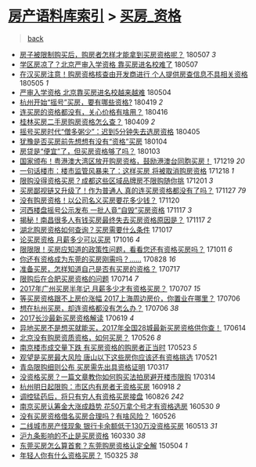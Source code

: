 [房产语料库索引](../../README.md)  > [买房_资格](买房_资格.md)
====
> [back](../README.md)

- [房子被限制购买后，购房者怎样才能拿到买房资格呢？](http://jkwz.applinzi.com/ittc/7100445653610267665.html#%E6%88%BF%E5%AD%90%E8%A2%AB%E9%99%90%E5%88%B6%E8%B4%AD%E4%B9%B0%E5%90%8E%EF%BC%8C%E8%B4%AD%E6%88%BF%E8%80%85%E6%80%8E%E6%A0%B7%E6%89%8D%E8%83%BD%E6%8B%BF%E5%88%B0%E4%B9%B0%E6%88%BF%E8%B5%84%E6%A0%BC%E5%91%A2%EF%BC%9F) 180507 *3* 
- [学区房凉了？北京严审入学资格 靠买房进名校难了](http://jkwz.applinzi.com/ittc/7100060524224185350.html#%E5%AD%A6%E5%8C%BA%E6%88%BF%E5%87%89%E4%BA%86%EF%BC%9F%E5%8C%97%E4%BA%AC%E4%B8%A5%E5%AE%A1%E5%85%A5%E5%AD%A6%E8%B5%84%E6%A0%BC+%E9%9D%A0%E4%B9%B0%E6%88%BF%E8%BF%9B%E5%90%8D%E6%A0%A1%E9%9A%BE%E4%BA%86) 180507  
- [在汉买房注意！购房资格核查由开发商进行 个人提供房查信息不具相关资格](http://jkwz.applinzi.com/ittc/7099546598864585744.html#%E5%9C%A8%E6%B1%89%E4%B9%B0%E6%88%BF%E6%B3%A8%E6%84%8F%EF%BC%81%E8%B4%AD%E6%88%BF%E8%B5%84%E6%A0%BC%E6%A0%B8%E6%9F%A5%E7%94%B1%E5%BC%80%E5%8F%91%E5%95%86%E8%BF%9B%E8%A1%8C+%E4%B8%AA%E4%BA%BA%E6%8F%90%E4%BE%9B%E6%88%BF%E6%9F%A5%E4%BF%A1%E6%81%AF%E4%B8%8D%E5%85%B7%E7%9B%B8%E5%85%B3%E8%B5%84%E6%A0%BC) 180505 *1* 
- [严审入学资格 北京靠买房进名校越来越难](http://jkwz.applinzi.com/ittc/7099183729325114384.html#%E4%B8%A5%E5%AE%A1%E5%85%A5%E5%AD%A6%E8%B5%84%E6%A0%BC+%E5%8C%97%E4%BA%AC%E9%9D%A0%E4%B9%B0%E6%88%BF%E8%BF%9B%E5%90%8D%E6%A0%A1%E8%B6%8A%E6%9D%A5%E8%B6%8A%E9%9A%BE) 180504  
- [杭州开始“摇号”买房，要有哪些资格?](http://jkwz.applinzi.com/ittc/7093660426674111505.html#%E6%9D%AD%E5%B7%9E%E5%BC%80%E5%A7%8B%E2%80%9C%E6%91%87%E5%8F%B7%E2%80%9D%E4%B9%B0%E6%88%BF%EF%BC%8C%E8%A6%81%E6%9C%89%E5%93%AA%E4%BA%9B%E8%B5%84%E6%A0%BC%3F) 180419 *2* 
- [连买房​的资格都没有，关心价格有啥用？](http://jkwz.applinzi.com/ittc/7092633686250095627.html#%E8%BF%9E%E4%B9%B0%E6%88%BF%E2%80%8B%E7%9A%84%E8%B5%84%E6%A0%BC%E9%83%BD%E6%B2%A1%E6%9C%89%EF%BC%8C%E5%85%B3%E5%BF%83%E4%BB%B7%E6%A0%BC%E6%9C%89%E5%95%A5%E7%94%A8%EF%BC%9F) 180416  
- [桂林买房二手房购房资格怎么查？](http://jkwz.applinzi.com/ittc/7090024014980580363.html#%E6%A1%82%E6%9E%97%E4%B9%B0%E6%88%BF%E4%BA%8C%E6%89%8B%E6%88%BF%E8%B4%AD%E6%88%BF%E8%B5%84%E6%A0%BC%E6%80%8E%E4%B9%88%E6%9F%A5%EF%BC%9F) 180409 *2* 
- [摇号买房时代“僧多粥少”：迟到5分钟失去选房资格](http://jkwz.applinzi.com/ittc/7088383708065432583.html#%E6%91%87%E5%8F%B7%E4%B9%B0%E6%88%BF%E6%97%B6%E4%BB%A3%E2%80%9C%E5%83%A7%E5%A4%9A%E7%B2%A5%E5%B0%91%E2%80%9D%EF%BC%9A%E8%BF%9F%E5%88%B05%E5%88%86%E9%92%9F%E5%A4%B1%E5%8E%BB%E9%80%89%E6%88%BF%E8%B5%84%E6%A0%BC) 180405  
- [犹豫是否买房前先想想有没有“资格”买房](http://jkwz.applinzi.com/ittc/7054676938428253195.html#%E7%8A%B9%E8%B1%AB%E6%98%AF%E5%90%A6%E4%B9%B0%E6%88%BF%E5%89%8D%E5%85%88%E6%83%B3%E6%83%B3%E6%9C%89%E6%B2%A1%E6%9C%89%E2%80%9C%E8%B5%84%E6%A0%BC%E2%80%9D%E4%B9%B0%E6%88%BF) 180104  
- [房贷是“便宜”了，但买房资格够了吗？](http://jkwz.applinzi.com/ittc/7054283093609808903.html#%E6%88%BF%E8%B4%B7%E6%98%AF%E2%80%9C%E4%BE%BF%E5%AE%9C%E2%80%9D%E4%BA%86%EF%BC%8C%E4%BD%86%E4%B9%B0%E6%88%BF%E8%B5%84%E6%A0%BC%E5%A4%9F%E4%BA%86%E5%90%97%EF%BC%9F) 180103  
- [国家颁布！粤港澳大湾区放开购房资格，鼓励港澳台同胞买房！](http://jkwz.applinzi.com/ittc/7048822408624997392.html#%E5%9B%BD%E5%AE%B6%E9%A2%81%E5%B8%83%EF%BC%81%E7%B2%A4%E6%B8%AF%E6%BE%B3%E5%A4%A7%E6%B9%BE%E5%8C%BA%E6%94%BE%E5%BC%80%E8%B4%AD%E6%88%BF%E8%B5%84%E6%A0%BC%EF%BC%8C%E9%BC%93%E5%8A%B1%E6%B8%AF%E6%BE%B3%E5%8F%B0%E5%90%8C%E8%83%9E%E4%B9%B0%E6%88%BF%EF%BC%81) 171219 *20* 
- [一句话楼市：楼市监管风暴来了：这样买房 将被取消购房资格](http://jkwz.applinzi.com/ittc/7048443261163668496.html#%E4%B8%80%E5%8F%A5%E8%AF%9D%E6%A5%BC%E5%B8%82%EF%BC%9A%E6%A5%BC%E5%B8%82%E7%9B%91%E7%AE%A1%E9%A3%8E%E6%9A%B4%E6%9D%A5%E4%BA%86%EF%BC%9A%E8%BF%99%E6%A0%B7%E4%B9%B0%E6%88%BF+%E5%B0%86%E8%A2%AB%E5%8F%96%E6%B6%88%E8%B4%AD%E6%88%BF%E8%B5%84%E6%A0%BC) 171218 *1* 
- [限购没得资格买房？成都这些区域品牌房不限购随你挑](http://jkwz.applinzi.com/ittc/7041890436304602128.html#%E9%99%90%E8%B4%AD%E6%B2%A1%E5%BE%97%E8%B5%84%E6%A0%BC%E4%B9%B0%E6%88%BF%EF%BC%9F%E6%88%90%E9%83%BD%E8%BF%99%E4%BA%9B%E5%8C%BA%E5%9F%9F%E5%93%81%E7%89%8C%E6%88%BF%E4%B8%8D%E9%99%90%E8%B4%AD%E9%9A%8F%E4%BD%A0%E6%8C%91) 171201 *3* 
- [买房鄙视链又升级了！作为普通人 真的连买房资格都没有了吗？](http://jkwz.applinzi.com/ittc/7040664625824138256.html#%E4%B9%B0%E6%88%BF%E9%84%99%E8%A7%86%E9%93%BE%E5%8F%88%E5%8D%87%E7%BA%A7%E4%BA%86%EF%BC%81%E4%BD%9C%E4%B8%BA%E6%99%AE%E9%80%9A%E4%BA%BA+%E7%9C%9F%E7%9A%84%E8%BF%9E%E4%B9%B0%E6%88%BF%E8%B5%84%E6%A0%BC%E9%83%BD%E6%B2%A1%E6%9C%89%E4%BA%86%E5%90%97%EF%BC%9F) 171127 *79* 
- [没有购房资格！以公司名义买房要花多少钱？](http://jkwz.applinzi.com/ittc/7037974073299174416.html#%E6%B2%A1%E6%9C%89%E8%B4%AD%E6%88%BF%E8%B5%84%E6%A0%BC%EF%BC%81%E4%BB%A5%E5%85%AC%E5%8F%B8%E5%90%8D%E4%B9%89%E4%B9%B0%E6%88%BF%E8%A6%81%E8%8A%B1%E5%A4%9A%E5%B0%91%E9%92%B1%EF%BC%9F) 171120  
- [河西楼盘摇号公示发布 一批人竟“自毁”买房资格](http://jkwz.applinzi.com/ittc/7036840781145441297.html#%E6%B2%B3%E8%A5%BF%E6%A5%BC%E7%9B%98%E6%91%87%E5%8F%B7%E5%85%AC%E7%A4%BA%E5%8F%91%E5%B8%83+%E4%B8%80%E6%89%B9%E4%BA%BA%E7%AB%9F%E2%80%9C%E8%87%AA%E6%AF%81%E2%80%9D%E4%B9%B0%E6%88%BF%E8%B5%84%E6%A0%BC) 171117 *3* 
- [揭秘！南昌很多人有钱买房最终失去买房资格原因是？](http://jkwz.applinzi.com/ittc/7036818569826927632.html#%E6%8F%AD%E7%A7%98%EF%BC%81%E5%8D%97%E6%98%8C%E5%BE%88%E5%A4%9A%E4%BA%BA%E6%9C%89%E9%92%B1%E4%B9%B0%E6%88%BF%E6%9C%80%E7%BB%88%E5%A4%B1%E5%8E%BB%E4%B9%B0%E6%88%BF%E8%B5%84%E6%A0%BC%E5%8E%9F%E5%9B%A0%E6%98%AF%EF%BC%9F) 171117 *2* 
- [湖北购房资格如何查询？买房需要什么条件](http://jkwz.applinzi.com/ittc/7025332844417778704.html#%E6%B9%96%E5%8C%97%E8%B4%AD%E6%88%BF%E8%B5%84%E6%A0%BC%E5%A6%82%E4%BD%95%E6%9F%A5%E8%AF%A2%EF%BC%9F%E4%B9%B0%E6%88%BF%E9%9C%80%E8%A6%81%E4%BB%80%E4%B9%88%E6%9D%A1%E4%BB%B6) 171017  
- [论买房资格 月薪多少可以买房](http://jkwz.applinzi.com/ittc/7025075025969939473.html#%E8%AE%BA%E4%B9%B0%E6%88%BF%E8%B5%84%E6%A0%BC+%E6%9C%88%E8%96%AA%E5%A4%9A%E5%B0%91%E5%8F%AF%E4%BB%A5%E4%B9%B0%E6%88%BF) 171016 *4* 
- [限限限！买房应知道的政策性问题，看看您还有资格买房吗？](http://jkwz.applinzi.com/ittc/7022866110452597777.html#%E9%99%90%E9%99%90%E9%99%90%EF%BC%81%E4%B9%B0%E6%88%BF%E5%BA%94%E7%9F%A5%E9%81%93%E7%9A%84%E6%94%BF%E7%AD%96%E6%80%A7%E9%97%AE%E9%A2%98%EF%BC%8C%E7%9C%8B%E7%9C%8B%E6%82%A8%E8%BF%98%E6%9C%89%E8%B5%84%E6%A0%BC%E4%B9%B0%E6%88%BF%E5%90%97%EF%BC%9F) 171011 *6* 
- [你还有资格成为东莞的买房刚需吗？……](http://jkwz.applinzi.com/ittc/7006971837043704848.html#%E4%BD%A0%E8%BF%98%E6%9C%89%E8%B5%84%E6%A0%BC%E6%88%90%E4%B8%BA%E4%B8%9C%E8%8E%9E%E7%9A%84%E4%B9%B0%E6%88%BF%E5%88%9A%E9%9C%80%E5%90%97%EF%BC%9F%E2%80%A6%E2%80%A6) 170828 *16* 
- [准备买房，怎样知道自己是否有买房的资格？](http://jkwz.applinzi.com/ittc/6991213607038485521.html#%E5%87%86%E5%A4%87%E4%B9%B0%E6%88%BF%EF%BC%8C%E6%80%8E%E6%A0%B7%E7%9F%A5%E9%81%93%E8%87%AA%E5%B7%B1%E6%98%AF%E5%90%A6%E6%9C%89%E4%B9%B0%E6%88%BF%E7%9A%84%E8%B5%84%E6%A0%BC%EF%BC%9F) 170717  
- [限购后在合肥买房资格的问题](http://jkwz.applinzi.com/ittc/6990089794590606352.html#%E9%99%90%E8%B4%AD%E5%90%8E%E5%9C%A8%E5%90%88%E8%82%A5%E4%B9%B0%E6%88%BF%E8%B5%84%E6%A0%BC%E7%9A%84%E9%97%AE%E9%A2%98) 170714 *7* 
- [2017年广州买房半年记 月薪多少才有资格买房？](http://jkwz.applinzi.com/ittc/6987631180701500420.html#2017%E5%B9%B4%E5%B9%BF%E5%B7%9E%E4%B9%B0%E6%88%BF%E5%8D%8A%E5%B9%B4%E8%AE%B0+%E6%9C%88%E8%96%AA%E5%A4%9A%E5%B0%91%E6%89%8D%E6%9C%89%E8%B5%84%E6%A0%BC%E4%B9%B0%E6%88%BF%EF%BC%9F) 170707 *15* 
- [等买房资格跟不上房价涨幅 2017上海周边房价，你置业在哪里？](http://jkwz.applinzi.com/ittc/6987205598650041348.html#%E7%AD%89%E4%B9%B0%E6%88%BF%E8%B5%84%E6%A0%BC%E8%B7%9F%E4%B8%8D%E4%B8%8A%E6%88%BF%E4%BB%B7%E6%B6%A8%E5%B9%85+2017%E4%B8%8A%E6%B5%B7%E5%91%A8%E8%BE%B9%E6%88%BF%E4%BB%B7%EF%BC%8C%E4%BD%A0%E7%BD%AE%E4%B8%9A%E5%9C%A8%E5%93%AA%E9%87%8C%EF%BC%9F) 170706  
- [想在杭州买房，却连资格都没有怎么办？](http://jkwz.applinzi.com/ittc/6987133796749935620.html#%E6%83%B3%E5%9C%A8%E6%9D%AD%E5%B7%9E%E4%B9%B0%E6%88%BF%EF%BC%8C%E5%8D%B4%E8%BF%9E%E8%B5%84%E6%A0%BC%E9%83%BD%E6%B2%A1%E6%9C%89%E6%80%8E%E4%B9%88%E5%8A%9E%EF%BC%9F) 170706 *38* 
- [2017长沙最新买房资格解读](http://jkwz.applinzi.com/ittc/6980924757829485572.html#2017%E9%95%BF%E6%B2%99%E6%9C%80%E6%96%B0%E4%B9%B0%E6%88%BF%E8%B5%84%E6%A0%BC%E8%A7%A3%E8%AF%BB) 170619 *4* 
- [异地买房不是想买就能买，2017年全国28城最新买房资格供你查！](http://jkwz.applinzi.com/ittc/6978977607411303428.html#%E5%BC%82%E5%9C%B0%E4%B9%B0%E6%88%BF%E4%B8%8D%E6%98%AF%E6%83%B3%E4%B9%B0%E5%B0%B1%E8%83%BD%E4%B9%B0%EF%BC%8C2017%E5%B9%B4%E5%85%A8%E5%9B%BD28%E5%9F%8E%E6%9C%80%E6%96%B0%E4%B9%B0%E6%88%BF%E8%B5%84%E6%A0%BC%E4%BE%9B%E4%BD%A0%E6%9F%A5%EF%BC%81) 170614  
- [北京没有购房资质资格，如何买房？](http://jkwz.applinzi.com/ittc/6971928297968501765.html#%E5%8C%97%E4%BA%AC%E6%B2%A1%E6%9C%89%E8%B4%AD%E6%88%BF%E8%B5%84%E8%B4%A8%E8%B5%84%E6%A0%BC%EF%BC%8C%E5%A6%82%E4%BD%95%E4%B9%B0%E6%88%BF%EF%BC%9F) 170526 *8* 
- [南京楼市成交量下跌 有买房资格的购房者正当时](http://jkwz.applinzi.com/ittc/6970875076768433156.html#%E5%8D%97%E4%BA%AC%E6%A5%BC%E5%B8%82%E6%88%90%E4%BA%A4%E9%87%8F%E4%B8%8B%E8%B7%8C+%E6%9C%89%E4%B9%B0%E6%88%BF%E8%B5%84%E6%A0%BC%E7%9A%84%E8%B4%AD%E6%88%BF%E8%80%85%E6%AD%A3%E5%BD%93%E6%97%B6) 170523 *5* 
- [观望是买房最大风险 唐山以下这些房你应该还有资格挑选](http://jkwz.applinzi.com/ittc/6970067330036925445.html#%E8%A7%82%E6%9C%9B%E6%98%AF%E4%B9%B0%E6%88%BF%E6%9C%80%E5%A4%A7%E9%A3%8E%E9%99%A9+%E5%94%90%E5%B1%B1%E4%BB%A5%E4%B8%8B%E8%BF%99%E4%BA%9B%E6%88%BF%E4%BD%A0%E5%BA%94%E8%AF%A5%E8%BF%98%E6%9C%89%E8%B5%84%E6%A0%BC%E6%8C%91%E9%80%89) 170521  
- [青岛限购细则公布 买房需先出具资格证明](http://jkwz.applinzi.com/ittc/6946014959673803780.html#%E9%9D%92%E5%B2%9B%E9%99%90%E8%B4%AD%E7%BB%86%E5%88%99%E5%85%AC%E5%B8%83+%E4%B9%B0%E6%88%BF%E9%9C%80%E5%85%88%E5%87%BA%E5%85%B7%E8%B5%84%E6%A0%BC%E8%AF%81%E6%98%8E) 170317  
- [没资格买房？一篇文章教你如何购买法拍房避开楼市限购](http://jkwz.applinzi.com/ittc/6944889052661810180.html#%E6%B2%A1%E8%B5%84%E6%A0%BC%E4%B9%B0%E6%88%BF%EF%BC%9F%E4%B8%80%E7%AF%87%E6%96%87%E7%AB%A0%E6%95%99%E4%BD%A0%E5%A6%82%E4%BD%95%E8%B4%AD%E4%B9%B0%E6%B3%95%E6%8B%8D%E6%88%BF%E9%81%BF%E5%BC%80%E6%A5%BC%E5%B8%82%E9%99%90%E8%B4%AD) 170314  
- [杭州明日起限购：市区内有房者无资格买房](http://jkwz.applinzi.com/ittc/6879255444995965956.html#%E6%9D%AD%E5%B7%9E%E6%98%8E%E6%97%A5%E8%B5%B7%E9%99%90%E8%B4%AD%EF%BC%9A%E5%B8%82%E5%8C%BA%E5%86%85%E6%9C%89%E6%88%BF%E8%80%85%E6%97%A0%E8%B5%84%E6%A0%BC%E4%B9%B0%E6%88%BF) 160918 *2* 
- [调控猛药后，将只有穷人有资格买房接盘](http://jkwz.applinzi.com/ittc/6870608122258916356.html#%E8%B0%83%E6%8E%A7%E7%8C%9B%E8%8D%AF%E5%90%8E%EF%BC%8C%E5%B0%86%E5%8F%AA%E6%9C%89%E7%A9%B7%E4%BA%BA%E6%9C%89%E8%B5%84%E6%A0%BC%E4%B9%B0%E6%88%BF%E6%8E%A5%E7%9B%98) 160826 *242* 
- [南京买房认筹金大涨成趋势 花50万拿个号才有资格选房](http://jkwz.applinzi.com/ittc/6838054223375500292.html#%E5%8D%97%E4%BA%AC%E4%B9%B0%E6%88%BF%E8%AE%A4%E7%AD%B9%E9%87%91%E5%A4%A7%E6%B6%A8%E6%88%90%E8%B6%8B%E5%8A%BF+%E8%8A%B150%E4%B8%87%E6%8B%BF%E4%B8%AA%E5%8F%B7%E6%89%8D%E6%9C%89%E8%B5%84%E6%A0%BC%E9%80%89%E6%88%BF) 160530 *9* 
- [没有买房资格借名买房合理吗？有啥风险？](http://jkwz.applinzi.com/ittc/6836484560757720069.html#%E6%B2%A1%E6%9C%89%E4%B9%B0%E6%88%BF%E8%B5%84%E6%A0%BC%E5%80%9F%E5%90%8D%E4%B9%B0%E6%88%BF%E5%90%88%E7%90%86%E5%90%97%EF%BC%9F%E6%9C%89%E5%95%A5%E9%A3%8E%E9%99%A9%EF%BC%9F) 160526  
- [二线城市房产怪现象   银行卡余额低于130万没资格买房](http://jkwz.applinzi.com/ittc/6831664894742889477.html#%E4%BA%8C%E7%BA%BF%E5%9F%8E%E5%B8%82%E6%88%BF%E4%BA%A7%E6%80%AA%E7%8E%B0%E8%B1%A1+++%E9%93%B6%E8%A1%8C%E5%8D%A1%E4%BD%99%E9%A2%9D%E4%BD%8E%E4%BA%8E130%E4%B8%87%E6%B2%A1%E8%B5%84%E6%A0%BC%E4%B9%B0%E6%88%BF) 160513 *31* 
- [沪九条影响的不止是买房资格](http://jkwz.applinzi.com/ittc/6815335904314917893.html#%E6%B2%AA%E4%B9%9D%E6%9D%A1%E5%BD%B1%E5%93%8D%E7%9A%84%E4%B8%8D%E6%AD%A2%E6%98%AF%E4%B9%B0%E6%88%BF%E8%B5%84%E6%A0%BC) 160330 *38* 
- [东莞买房怎么算首套？东莞购房资格认定全解](http://jkwz.applinzi.com/ittc/547650611408034178.html#%E4%B8%9C%E8%8E%9E%E4%B9%B0%E6%88%BF%E6%80%8E%E4%B9%88%E7%AE%97%E9%A6%96%E5%A5%97%EF%BC%9F%E4%B8%9C%E8%8E%9E%E8%B4%AD%E6%88%BF%E8%B5%84%E6%A0%BC%E8%AE%A4%E5%AE%9A%E5%85%A8%E8%A7%A3) 150504 *1* 
- [年轻人你有什么资格买房？](http://jkwz.applinzi.com/ittc/547650611400647411.html#%E5%B9%B4%E8%BD%BB%E4%BA%BA%E4%BD%A0%E6%9C%89%E4%BB%80%E4%B9%88%E8%B5%84%E6%A0%BC%E4%B9%B0%E6%88%BF%EF%BC%9F) 150325 *38* 
